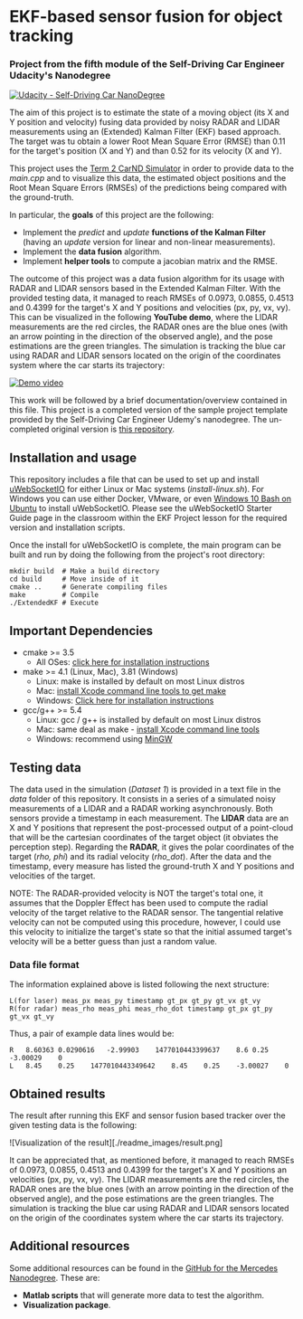 # **EKF-based sensor fusion for object tracking**
### Project from the fifth module of the Self-Driving Car Engineer Udacity's Nanodegree

[![Udacity - Self-Driving Car NanoDegree](https://s3.amazonaws.com/udacity-sdc/github/shield-carnd.svg)](http://www.udacity.com/drive)

The aim of this project is to estimate the state of a moving object (its X and Y position and velocity) fusing data provided by noisy RADAR and LIDAR measurements using an (Extended) Kalman Filter (EKF) based approach. The target was tu obtain a lower Root Mean Square Error (RMSE) than 0.11 for the target's position (X and Y) and than 0.52 for its velocity (X and Y).

This project uses the [Term 2 CarND Simulator](https://github.com/udacity/self-driving-car-sim/releases) in order to provide data to the *main.cpp* and to visualize this data, the estimated object positions and the Root Mean Square Errors (RMSEs) of the predictions being compared with the ground-truth. 


In particular, the **goals** of this project are the following:
- Implement the *predict* and *update* **functions of the Kalman Filter** (having an *update* version for linear and non-linear measurements).
- Implement the **data fusion** algorithm.
- Implement **helper tools** to compute a jacobian matrix and the RMSE.


The outcome of this project was a data fusion algorithm for its usage with RADAR and LIDAR sensors based in the Extended Kalman Filter. With the provided testing data, it managed to reach RMSEs of 0.0973, 0.0855, 0.4513 and 0.4399 for the target's X and Y positions and velocities (px, py, vx, vy). This can be visualized in the following **YouTube demo**, where the LIDAR measurements are the red circles, the RADAR ones are the blue ones (with an arrow pointing in the direction of the observed angle), and the pose estimations are the green triangles. The simulation is tracking the blue car using RADAR and LIDAR sensors located on the origin of the coordinates system where the car starts its trajectory:

[![Demo video](https://img.youtube.com/vi/Tm7d8E3J3WI/0.jpg)](https://www.youtube.com/watch?v=Tm7d8E3J3WI)


This work will be followed by a brief documentation/overview contained in this file. This project is a completed version of the sample project template provided by the Self-Driving Car Engineer Udemy's nanodegree. The un-completed original version is [this repository](https://github.com/udacity/CarND-Extended-Kalman-Filter-Project).




## Installation and usage
This repository includes a file that can be used to set up and install [uWebSocketIO](https://github.com/uWebSockets/uWebSockets) for either Linux or Mac systems (*install-linux.sh*). For Windows you can use either Docker, VMware, or even [Windows 10 Bash on Ubuntu](https://www.howtogeek.com/249966/how-to-install-and-use-the-linux-bash-shell-on-windows-10/) to install uWebSocketIO. Please see the uWebSocketIO Starter Guide page in the classroom within the EKF Project lesson for the required version and installation scripts.

Once the install for uWebSocketIO is complete, the main program can be built and run by doing the following from the project's root directory:

```
mkdir build  # Make a build directory
cd build     # Move inside of it
cmake ..     # Generate compiling files
make         # Compile
./ExtendedKF # Execute
```


## Important Dependencies
* cmake >= 3.5
  * All OSes: [click here for installation instructions](https://cmake.org/install/)
* make >= 4.1 (Linux, Mac), 3.81 (Windows)
  * Linux: make is installed by default on most Linux distros
  * Mac: [install Xcode command line tools to get make](https://developer.apple.com/xcode/features/)
  * Windows: [Click here for installation instructions](http://gnuwin32.sourceforge.net/packages/make.htm)
* gcc/g++ >= 5.4
  * Linux: gcc / g++ is installed by default on most Linux distros
  * Mac: same deal as make - [install Xcode command line tools](https://developer.apple.com/xcode/features/)
  * Windows: recommend using [MinGW](http://www.mingw.org/)


## Testing data
The data used in the simulation (*Dataset 1*) is provided in a text file in the *data* folder of this repository. It consists in a series of a simulated noisy measurements of a LIDAR and a RADAR working asynchronously. Both sensors provide a timestamp in each measurement. The **LIDAR** data are an X and Y positions that represent the post-processed output of a point-cloud that will be the cartesian coordinates of the target object (it obviates the perception step). Regarding the **RADAR**, it gives the polar coordinates of the target (*rho, phi*) and its radial velocity (*rho_dot*). After the data and the timestamp, every measure has listed the ground-truth X and Y positions and velocities of the target.

NOTE: The RADAR-provided velocity is NOT the target's total one, it assumes that the Doppler Effect has been used to compute the radial velocity of the target relative to the RADAR sensor. The tangential relative velocity can not be computed using this procedure, however, I could use this velocity to initialize the target's state so that the initial assumed target's velocity will be a better guess than just a random value.

### Data file format
The information explained above is listed following the next structure:

```
L(for laser) meas_px meas_py timestamp gt_px gt_py gt_vx gt_vy
R(for radar) meas_rho meas_phi meas_rho_dot timestamp gt_px gt_py gt_vx gt_vy
```

Thus, a pair of example data lines would be:

```
R   8.60363 0.0290616   -2.99903    1477010443399637    8.6 0.25    -3.00029    0   
L   8.45    0.25    1477010443349642    8.45    0.25    -3.00027    0
```


## Obtained results
The result after running this EKF and sensor fusion based tracker over the given testing data is the following:

![Visualization of the result][./readme_images/result.png]

It can be appreciated that, as mentioned before, it managed to reach RMSEs of 0.0973, 0.0855, 0.4513 and 0.4399 for the target's X and Y positions an velocities (px, py, vx, vy). The LIDAR measurements are the red circles, the RADAR ones are the blue ones (with an arrow pointing in the direction of the observed angle), and the pose estimations are the green triangles. The simulation is tracking the blue car using RADAR and LIDAR sensors located on the origin of the coordinates system where the car starts its trajectory.


## Additional resources
Some additional resources can be found in the [GitHub for the  Mercedes Nanodegree](https://github.com/udacity/CarND-Mercedes-SF-Utilities). These are:
- **Matlab scripts** that will generate more data to test the algorithm.
- **Visualization package**.

